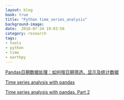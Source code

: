 ```yaml
---
layout: blog
book: true
title: "Python time_series_analysis"
background-image:  
date:  2018-07-24 19:03:56
category: research
tags:
- tools
- python
- time
- earthpy
---
```

[Pandas日期数据处理：如何按日期筛选、显示及统计数据](https://www.jianshu.com/p/b91e3ae940ec)

[Time series analysis with pandas](http://earthpy.org/pandas-basics.html)

[Time series analysis with pandas. Part 2](http://earthpy.org/time_series_analysis_with_pandas_part_2.html)
